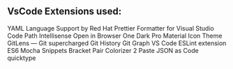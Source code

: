 ## VsCode Extensions used:

YAML Language Support by Red Hat
Prettier Formatter for Visual Studio Code
Path Intellisense
Open in Browser
One Dark Pro
Material Icon Theme
GitLens — Git supercharged
Git History
Git Graph
VS Code ESLint extension
ES6 Mocha Snippets
Bracket Pair Colorizer 2
Paste JSON as Code quicktype
